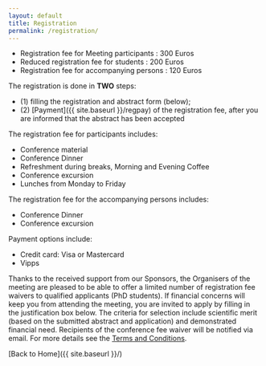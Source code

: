 ```yaml
---
layout: default
title: Registration
permalink: /registration/
---
```


- Registration fee for Meeting participants : 300 Euros
- Reduced registration fee for students : 200 Euros
- Registration fee for accompanying persons : 120 Euros

The registration is done in **TWO** steps:
- (1) filling the registration and abstract form (below);
- (2) [Payment]({{ site.baseurl }}/regpay) of the registration fee, after you are informed that the abstract has been accepted


The registration fee for participants includes:
- Conference material
- Conference Dinner
- Refreshment during breaks, Morning and Evening Coffee
- Conference excursion
- Lunches from Monday to Friday


The registration fee for the accompanying persons includes:
- Conference Dinner
- Conference excursion

Payment options include: 
- Credit card: Visa or Mastercard
- Vipps

Thanks to the received support from our Sponsors, the Organisers of the meeting are pleased to be able to offer a limited number of 
registration fee waivers to qualified applicants (PhD students). 
If financial concerns will keep you from attending the meeting, you are invited to apply by filling in the justification box below. 
The criteria for selection include scientific merit (based on the submitted abstract and application) 
and demonstrated financial need. Recipients of the conference fee waiver will be notified via email. 
For more details see the [Terms and Conditions]({{site.url}}/twaiver). 



<div id="mf_placeholder"
     data-formurl="//skjemaker.app.uib.no/embed.php?id=18770736"
     data-formheight="1787"  
     data-formtitle="Registration and abstract submission"  
     data-paddingbottom="10">
</div>
<script>
(function(f,o,r,m){
r=f.createElement('script');r.async=1;r.src=o+'js/mf.js';
m=f.getElementById('mf_placeholder'); m.parentNode.insertBefore(r, m);
})(document,'//skjemaker.app.uib.no/');
</script>



[Back to Home]({{ site.baseurl }}/)
